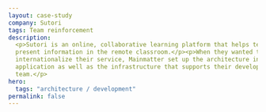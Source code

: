 ```yaml
---
layout: case-study
company: Sutori
tags: Team reinforcement
description:
  <p>Sutori is an online, collaborative learning platform that helps teachers
  present information in the remote classroom.</p><p>When they wanted to
  internationalize their service, Mainmatter set up the architecture in their
  application as well as the infrastructure that supports their development
  team.</p>
hero:
  tags: "architecture / development"
permalink: false
---
```

